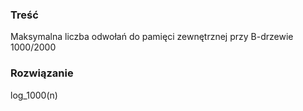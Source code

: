 ### Treść
Maksymalna liczba odwołań do pamięci zewnętrznej przy B-drzewie 1000/2000

### Rozwiązanie
log_1000(n)
